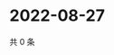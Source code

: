 # 2022-08-27

共 0 条

<!-- BEGIN WEIBO -->
<!-- 最后更新时间 Sat Aug 27 2022 17:01:08 GMT+0800 (China Standard Time) -->

<!-- END WEIBO -->
